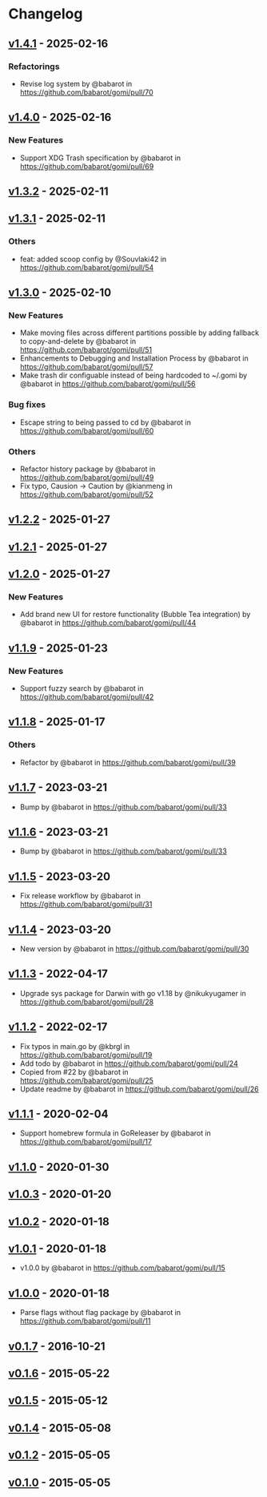 # Changelog

## [v1.4.1](https://github.com/babarot/gomi/compare/v1.4.0...v1.4.1) - 2025-02-16
### Refactorings
- Revise log system by @babarot in https://github.com/babarot/gomi/pull/70

## [v1.4.0](https://github.com/babarot/gomi/compare/v1.3.2...v1.4.0) - 2025-02-16
### New Features
- Support XDG Trash specification by @babarot in https://github.com/babarot/gomi/pull/69

## [v1.3.2](https://github.com/babarot/gomi/compare/v1.3.1...v1.3.2) - 2025-02-11

## [v1.3.1](https://github.com/babarot/gomi/compare/v1.3.0...v1.3.1) - 2025-02-11
### Others
- feat: added scoop config by @Souvlaki42 in https://github.com/babarot/gomi/pull/54

## [v1.3.0](https://github.com/babarot/gomi/compare/v1.2.2...v1.3.0) - 2025-02-10
### New Features
- Make moving files across different partitions possible by adding fallback to copy-and-delete by @babarot in https://github.com/babarot/gomi/pull/51
- Enhancements to Debugging and Installation Process by @babarot in https://github.com/babarot/gomi/pull/57
- Make trash dir configuable instead of being hardcoded to ~/.gomi by @babarot in https://github.com/babarot/gomi/pull/56
### Bug fixes
- Escape string to being passed to cd by @babarot in https://github.com/babarot/gomi/pull/60
### Others
- Refactor history package by @babarot in https://github.com/babarot/gomi/pull/49
- Fix typo, Causion -> Caution by @kianmeng in https://github.com/babarot/gomi/pull/52

## [v1.2.2](https://github.com/babarot/gomi/compare/v1.2.1...v1.2.2) - 2025-01-27

## [v1.2.1](https://github.com/babarot/gomi/compare/v1.2.0...v1.2.1) - 2025-01-27

## [v1.2.0](https://github.com/babarot/gomi/compare/v1.1.9...v1.2.0) - 2025-01-27
### New Features
- Add brand new UI for restore functionality (Bubble Tea integration) by @babarot in https://github.com/babarot/gomi/pull/44

## [v1.1.9](https://github.com/babarot/gomi/compare/v1.1.8...v1.1.9) - 2025-01-23
### New Features
- Support fuzzy search by @babarot in https://github.com/babarot/gomi/pull/42

## [v1.1.8](https://github.com/babarot/gomi/compare/v1.1.7...v1.1.8) - 2025-01-17
### Others
- Refactor by @babarot in https://github.com/babarot/gomi/pull/39

## [v1.1.7](https://github.com/babarot/gomi/compare/v1.1.5...v1.1.7) - 2023-03-21
- Bump by @babarot in https://github.com/babarot/gomi/pull/33

## [v1.1.6](https://github.com/babarot/gomi/compare/v1.1.5...v1.1.6) - 2023-03-21
- Bump by @babarot in https://github.com/babarot/gomi/pull/33

## [v1.1.5](https://github.com/babarot/gomi/compare/v1.1.4...v1.1.5) - 2023-03-20
- Fix release workflow by @babarot in https://github.com/babarot/gomi/pull/31

## [v1.1.4](https://github.com/babarot/gomi/compare/v1.1.3...v1.1.4) - 2023-03-20
- New version by @babarot in https://github.com/babarot/gomi/pull/30

## [v1.1.3](https://github.com/babarot/gomi/compare/v1.1.2...v1.1.3) - 2022-04-17
- Upgrade sys package for Darwin with go v1.18 by @nikukyugamer in https://github.com/babarot/gomi/pull/28

## [v1.1.2](https://github.com/babarot/gomi/compare/v1.1.1...v1.1.2) - 2022-02-17
- Fix typos in main.go by @kbrgl in https://github.com/babarot/gomi/pull/19
- Add todo by @babarot in https://github.com/babarot/gomi/pull/24
- Copied from #22 by @babarot in https://github.com/babarot/gomi/pull/25
- Update readme by @babarot in https://github.com/babarot/gomi/pull/26

## [v1.1.1](https://github.com/babarot/gomi/compare/v1.1.0...v1.1.1) - 2020-02-04
- Support homebrew formula in GoReleaser by @babarot in https://github.com/babarot/gomi/pull/17

## [v1.1.0](https://github.com/babarot/gomi/compare/v1.0.3...v1.1.0) - 2020-01-30

## [v1.0.3](https://github.com/babarot/gomi/compare/v1.0.2...v1.0.3) - 2020-01-20

## [v1.0.2](https://github.com/babarot/gomi/compare/v1.0.1...v1.0.2) - 2020-01-18

## [v1.0.1](https://github.com/babarot/gomi/compare/v1.0.0...v1.0.1) - 2020-01-18
- v1.0.0 by @babarot in https://github.com/babarot/gomi/pull/15

## [v1.0.0](https://github.com/babarot/gomi/compare/v0.1.7...v1.0.0) - 2020-01-18
- Parse flags without flag package by @babarot in https://github.com/babarot/gomi/pull/11

## [v0.1.7](https://github.com/babarot/gomi/compare/v0.1.6...v0.1.7) - 2016-10-21

## [v0.1.6](https://github.com/babarot/gomi/compare/v0.1.5...v0.1.6) - 2015-05-22

## [v0.1.5](https://github.com/babarot/gomi/compare/v0.1.4...v0.1.5) - 2015-05-12

## [v0.1.4](https://github.com/babarot/gomi/compare/v0.1.0...v0.1.4) - 2015-05-08

## [v0.1.2](https://github.com/babarot/gomi/commits/v0.1.2) - 2015-05-05

## [v0.1.0](https://github.com/babarot/gomi/commits/v0.1.0) - 2015-05-05
